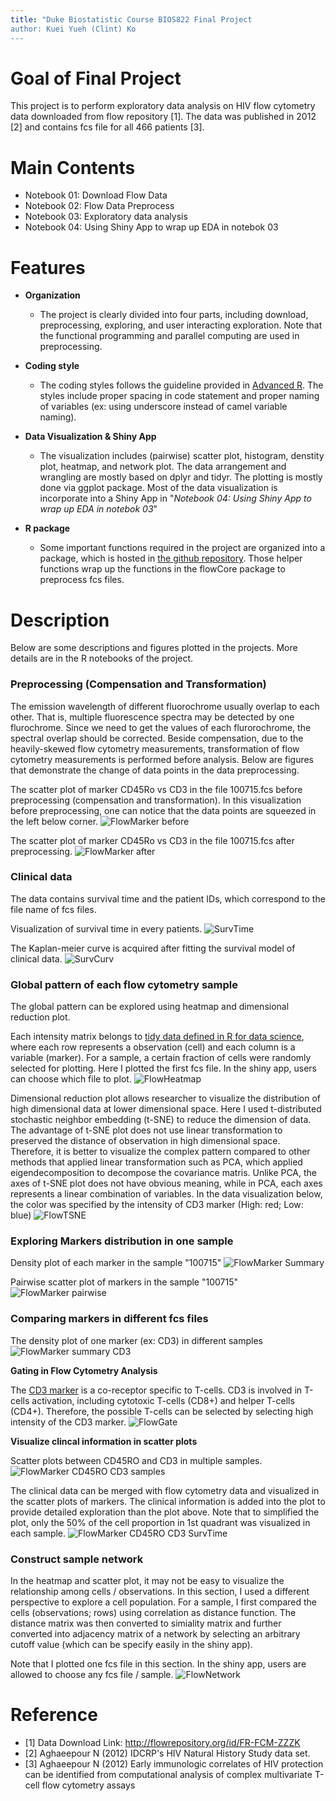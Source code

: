 ```yaml
---
title: "Duke Biostatistic Course BIOS822 Final Project
author: Kuei Yueh (Clint) Ko
---
```


# Goal of Final Project

This project is to perform exploratory data analysis on HIV flow cytometry data downloaded from flow repository [1]. The data was published in 2012 [2] and contains fcs file for all 466 patients [3].  


# Main Contents

- Notebook 01: Download Flow Data  
- Notebook 02: Flow Data Preprocess  
- Notebook 03: Exploratory data analysis  
- Notebook 04: Using Shiny App to wrap up EDA in notebok 03  

# Features


- **Organization** 
    - The project is clearly divided into four parts, including download, preprocessing, exploring, and user interacting exploration. Note that the functional programming and parallel computing are used in preprocessing.
    
- **Coding style**
    - The coding styles follows the guideline provided in [Advanced R](http://adv-r.had.co.nz/). The styles include proper spacing in code statement and proper naming of variables (ex: using underscore instead of camel variable naming). 
    
- **Data Visualization & Shiny App**
    - The visualization includes (pairwise) scatter plot, histogram, denstity plot, heatmap, and network plot. The data arrangement and wrangling are mostly based on dplyr and tidyr. The plotting is mostly done via ggplot package. Most of the data visualization is incorporate into a Shiny App in "*Notebook 04: Using Shiny App to wrap up EDA in notebok 03*"

- **R package**
    - Some important functions required in the project are organized into a package, which is hosted in [the github repository](https://github.com/clintko/bios822FinalProjPackages). Those helper functions wrap up the functions in the flowCore package to preprocess fcs files.  
    

# Description
Below are some descriptions and figures plotted in the projects. More details are in the R notebooks of the project.

### Preprocessing (Compensation and Transformation)

The emission wavelength of different fluorochrome usually overlap to each other. That is, multiple fluorescence spectra may be detected by one flurochrome. Since we need to get the values of each flurorochrome, the spectral overlap should be corrected. Beside compensation, due to the heavily-skewed flow cytometry measurements, transformation of flow cytometry measurements is performed before analysis. Below are figures that demonstrate the change of data points in the data preprocessing.

The scatter plot of marker CD45Ro vs CD3 in the file 100715.fcs before preprocessing (compensation and transformation). In this visualization before preprocessing, one can notice that the data points are squeezed in the left below corner.
![FlowMarker before](/Figs/marker_CD45RO_CD3_before.png)

The scatter plot of marker CD45Ro vs CD3 in the file 100715.fcs after preprocessing.
![FlowMarker after](/Figs/marker_CD45RO_CD3_after.png)

### Clinical data

The data contains survival time and the patient IDs, which correspond to the file name of fcs files.

Visualization of survival time in every patients.
![SurvTime](/Figs/clinical01_SurvTime.png)

The Kaplan-meier curve is acquired after fitting the survival model of clinical data.
![SurvCurv](/Figs/clinical02_SurvCurve.png)

### Global pattern of each flow cytometry sample

The global pattern can be explored using heatmap and dimensional reduction plot.

Each intensity matrix belongs to [tidy data defined in R for data science](http://r4ds.had.co.nz/tidy-data.html), where each row represents a observation (cell) and each column is a variable (marker). For a sample, a certain fraction of cells were randomly selected for plotting. Here I plotted the first fcs file. In the shiny app, users can choose which file to plot. 
![FlowHeatmap](/Figs/heatmap.png)

Dimensional reduction plot allows researcher to visualize the distribution of high dimensional data at lower dimensional space. Here I used t-distributed stochastic neighbor embedding (t-SNE) to reduce the dimension of data. The advantage of t-SNE plot does not use linear transformation to preserved the distance of observation in high dimensional space. Therefore, it is better to visualize the complex pattern compared to other methods that applied linear transformation such as PCA, which applied eigendecomposition to decompose the covariance matris. Unlike PCA, the axes of t-SNE plot does not have obvious meaning, while in PCA, each axes represents a linear combination of variables. In the data visualization below, the color was specified by the intensity of CD3 marker (High: red; Low: blue)
![FlowTSNE](/Figs/tsne_plot01.png)


### Exploring Markers distribution in one sample

Density plot of each marker in the sample "100715"
![FlowMarker Summary](/Figs/marker_summary.png)

Pairwise scatter plot of markers in the sample "100715"
![FlowMarker pairwise](/Figs/pairwise_plot.png)


### Comparing markers in different fcs files

The density plot of one marker (ex: CD3) in different samples
![FlowMarker summary CD3](/Figs/marker_summary_CD3.png)

**Gating in Flow Cytometry Analysis**

The [CD3 marker](https://en.wikipedia.org/wiki/CD3_(immunology)) is a co-receptor specific to T-cells. CD3 is involved in T-cells activation, including cytotoxic T-cells (CD8+) and helper T-cells (CD4+). Therefore, the possible T-cells can be selected by selecting high intensity of the CD3 marker. 
![FlowGate](/Figs/flow_gating.png)

**Visualize clincal information in scatter plots**

Scatter plots between CD45RO and CD3 in multiple samples.
![FlowMarker CD45RO CD3 samples](/Figs/marker_CD45RO_CD3_samples.png)

The clinical data can be merged with flow cytometry data and visualized in the scatter plots of markers. The clinical information is added into the plot to provide detailed exploration than the plot above. Note that to simplified the plot, only the 50% of the cell proportion in 1st quadrant was visualized in each sample.
![FlowMarker CD45RO CD3 SurvTime](/Figs/marker_CD45RO_CD3_SurvTime.png)


### Construct sample network
In the heatmap and scatter plot, it may not be easy to visualize the relationship among cells / observations. In this section, I used a different perspective to explore a cell population. For a sample, I first compared the cells (observations; rows) using correlation as distance function. The distance matrix was then converted to simiality matrix and further converted into adjacency matrix of a network by selecting an arbitrary cutoff value (which can be specify easily in the shiny app).

Note that I plotted one fcs file in this section. In the shiny app, users are allowed to choose any fcs file / sample.
![FlowNetwork](/Figs/network_cell.png)


# Reference
- [1] Data Download Link: http://flowrepository.org/id/FR-FCM-ZZZK
- [2] Aghaeepour N (2012) IDCRP's HIV Natural History Study data set.
- [3] Aghaeepour N (2012) Early immunologic correlates of HIV protection can be identified from computational analysis of complex multivariate T-cell flow cytometry assays
